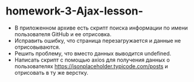 # homework-3-Ajax-lesson-

- В приложенном архиве есть скрипт поиска информации по имени пользователя GitHub и ее 
   отрисовка.
- Исправить ошибку, что страница перезагружается и данные не отрисовываются. 
- Решить проблему, что вместо данных выводится undefined.
- Написать скрипт с помощью axios для получения данных о пользователях 
  https://jsonplaceholder.typicode.com/posts и отрисовать в ту же верстку. 
